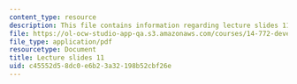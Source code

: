 ```yaml
---
content_type: resource
description: This file contains information regarding lecture slides 11.
file: https://ol-ocw-studio-app-qa.s3.amazonaws.com/courses/14-772-development-economics-macroeconomics-spring-2013/c45552d58dc0e6b23a32198b52cbf26e_MIT14_772S13_lecture11.pdf
file_type: application/pdf
resourcetype: Document
title: Lecture slides 11
uid: c45552d5-8dc0-e6b2-3a32-198b52cbf26e
---
```

